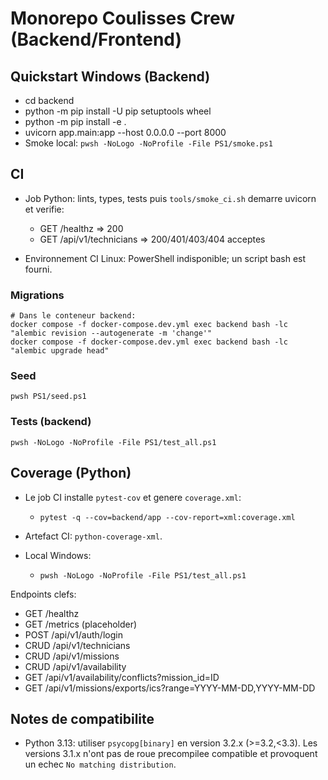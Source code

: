 # Monorepo Coulisses Crew (Backend/Frontend)

## Quickstart Windows (Backend)

* cd backend
* python -m pip install -U pip setuptools wheel
* python -m pip install -e .
* uvicorn app.main:app --host 0.0.0.0 --port 8000
* Smoke local: `pwsh -NoLogo -NoProfile -File PS1/smoke.ps1`

## CI

* Job Python: lints, types, tests puis `tools/smoke_ci.sh` demarre uvicorn et verifie:

  * GET /healthz => 200
  * GET /api/v1/technicians => 200/401/403/404 acceptes
* Environnement CI Linux: PowerShell indisponible; un script bash est fourni.

### Migrations

```
# Dans le conteneur backend:
docker compose -f docker-compose.dev.yml exec backend bash -lc "alembic revision --autogenerate -m 'change'"
docker compose -f docker-compose.dev.yml exec backend bash -lc "alembic upgrade head"
```

### Seed

```
pwsh PS1/seed.ps1
```

### Tests (backend)

```
pwsh -NoLogo -NoProfile -File PS1/test_all.ps1
```

## Coverage (Python)

* Le job CI installe `pytest-cov` et genere `coverage.xml`:

  * `pytest -q --cov=backend/app --cov-report=xml:coverage.xml`
* Artefact CI: `python-coverage-xml`.
* Local Windows:

  * `pwsh -NoLogo -NoProfile -File PS1/test_all.ps1`

Endpoints clefs:

* GET /healthz
* GET /metrics (placeholder)
* POST /api/v1/auth/login
* CRUD /api/v1/technicians
* CRUD /api/v1/missions
* CRUD /api/v1/availability
* GET /api/v1/availability/conflicts?mission_id=ID
* GET /api/v1/missions/exports/ics?range=YYYY-MM-DD,YYYY-MM-DD

## Notes de compatibilite

* Python 3.13: utiliser `psycopg[binary]` en version 3.2.x (>=3.2,<3.3). Les versions 3.1.x n'ont pas de roue precompilee compatible et provoquent un echec `No matching distribution`.
